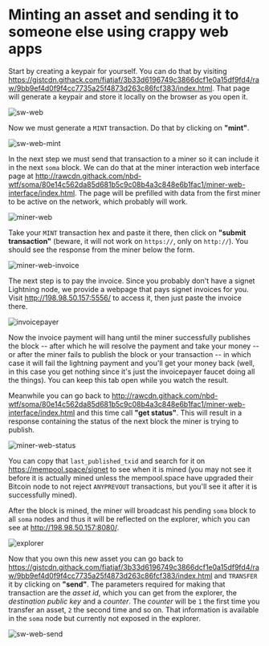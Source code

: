 # Minting an asset and sending it to someone else using crappy web apps

Start by creating a keypair for yourself. You can do that by visiting https://gistcdn.githack.com/fiatjaf/3b33d6196749c3866dcf1e0a15df9fd4/raw/9bb9ef4d0f9f4cc7735a25f4873d263c86fcf383/index.html. That page will generate a keypair and store it locally on the browser as you open it.

![sw-web](https://user-images.githubusercontent.com/1653275/234933215-ae63c29d-fdaa-417d-bc6d-9d22aa33626c.png)

Now we must generate a `MINT` transaction. Do that by clicking on **"mint"**.

![sw-web-mint](https://user-images.githubusercontent.com/1653275/234933219-30dac96f-9e56-45d3-b84b-bdb66f618c7c.png)

In the next step we must send that transaction to a miner so it can include it in the next `soma` block. We can do that at the miner interaction web interface page at http://rawcdn.githack.com/nbd-wtf/soma/80e14c562da85d681b5c9c08b4a3c848e6b1fac1/miner-web-interface/index.html. The page will be prefilled with data from the first miner to be active on the network, which probably will work.

![miner-web](https://user-images.githubusercontent.com/1653275/234933225-541045f6-7613-4274-9946-5735b3cd1ecb.png)

Take your `MINT` transaction hex and paste it there, then click on **"submit transaction"** (beware, it will not work on `https://`, only on `http://`). You should see the response from the miner below the form.

![miner-web-invoice](https://user-images.githubusercontent.com/1653275/234933227-28f625f0-116e-46b3-859d-91510c03cbe9.png)

The next step is to pay the invoice. Since you probably don't have a signet Lightning node, we provide a webpage that pays signet invoices for you. Visit http://198.98.50.157:5556/ to access it, then just paste the invoice there.

![invoicepayer](https://user-images.githubusercontent.com/1653275/234933230-48c89168-0d8a-47e1-9183-c98f283ca94f.png)

Now the invoice payment will hang until the miner successfully publishes the block -- after which he will resolve the payment and take your money -- or after the miner fails to publish the block or your transaction -- in which case it will fail the lightning payment and you'll get your money back (well, in this case you get nothing since it's just the invoicepayer faucet doing all the things). You can keep this tab open while you watch the result.

Meanwhile you can go back to http://rawcdn.githack.com/nbd-wtf/soma/80e14c562da85d681b5c9c08b4a3c848e6b1fac1/miner-web-interface/index.html and this time call **"get status"**. This will result in a response containing the status of the next block the miner is trying to publish.

![miner-web-status](https://user-images.githubusercontent.com/1653275/234933236-cddb7677-f877-4fff-8120-bbc0f52258c6.png)

You can copy that `last_published_txid` and search for it on https://mempool.space/signet to see when it is mined (you may not see it before it is actually mined unless the mempool.space have upgraded their Bitcoin node to not reject `ANYPREVOUT` transactions, but you'll see it after it is successfully mined).

After the block is mined, the miner will broadcast his pending `soma` block to all `soma` nodes and thus it will be reflected on the explorer, which you can see at http://198.98.50.157:8080/.

![explorer](https://user-images.githubusercontent.com/1653275/234933239-073802e9-cec5-4956-803f-9e7af4d7b0b4.png)

Now that you own this new asset you can go back to https://gistcdn.githack.com/fiatjaf/3b33d6196749c3866dcf1e0a15df9fd4/raw/9bb9ef4d0f9f4cc7735a25f4873d263c86fcf383/index.html and `TRANSFER` it by clicking on **"send"**. The parameters required for making that transaction are the _asset id_, which you can get from the explorer, the _destination public key_ and a _counter_. The _counter_  will be `1` the first time you transfer an asset, `2` the second time and so on. That information is available in the `soma` node but currently not exposed in the explorer.

![sw-web-send](https://user-images.githubusercontent.com/1653275/234933892-913abf06-b395-41e8-b30d-41793b3c815f.png)
